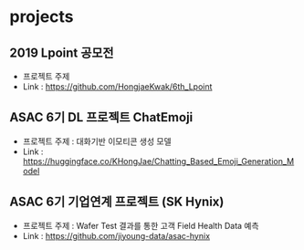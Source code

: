 # projects

## 2019 Lpoint 공모전
- 프로젝트 주제
- Link : https://github.com/HongjaeKwak/6th_Lpoint

## ASAC 6기 DL 프로젝트 ChatEmoji
- 프로젝트 주제 : 대화기반 이모티콘 생성 모델
- Link : https://huggingface.co/KHongJae/Chatting_Based_Emoji_Generation_Model

## ASAC 6기 기업연계 프로젝트 (SK Hynix)
- 프로젝트 주제 : Wafer Test 결과를 통한 고객 Field Health Data 예측
- Link : https://github.com/jiyoung-data/asac-hynix
